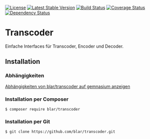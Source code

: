 [![License](https://poser.pugx.org/blar/transcoder/license)](https://packagist.org/packages/blar/transcoder)
[![Latest Stable Version](https://poser.pugx.org/blar/transcoder/v/stable)](https://packagist.org/packages/blar/transcoder)
[![Build Status](https://travis-ci.org/blar/transcoder.svg?branch=master)](https://travis-ci.org/blar/transcoder)
[![Coverage Status](https://coveralls.io/repos/blar/transcoder/badge.svg?branch=master)](https://coveralls.io/r/blar/transcoder?branch=master)
[![Dependency Status](https://gemnasium.com/blar/transcoder.svg)](https://gemnasium.com/blar/transcoder)

# Transcoder

Einfache Interfaces für Transcoder, Encoder und Decoder.

## Installation

### Abhängigkeiten

[Abhängigkeiten von blar/transcoder auf gemnasium anzeigen](https://gemnasium.com/blar/transcoder)

### Installation per Composer

    $ composer require blar/transcoder

### Installation per Git

    $ git clone https://github.com/blar/transcoder.git
